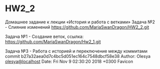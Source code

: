# HW2_2
Домашнее задание к лекции «История и работа с ветками»
Задача №2 - Слияние изменений
https://github.com/MariaSwanDragon/HW2_2.git


Задача №1 - Создание веток, ссылка:
https://github.com/MariaSwanDragon/Hw2_1.git

Задача №3 - Работа с историей и переключение между коммитами
commit b27a32aea0d7c4bc5d051ec164c7548dbcf58e38
Author: Olesya <olesya@localhost>
Date:   Fri Nov 9 02:30:20 2018 +0300
    Favicon
